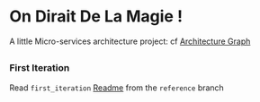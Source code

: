 # On Dirait De La Magie !


A little Micro-services architecture project: cf [Architecture Graph](https://github.com/rbobillo/OnDiraitDeLaMagie/blob/master/documentation/On%20Dirait%20De%20La%20Magie.pdfhttps://github.com/rbobillo/OnDiraitDeLaMagie/blob/master/documentation/On%20Dirait%20De%20La%20Magie.pdf)

##
### First Iteration
Read `first_iteration` [Readme](https://github.com/rbobillo/OnDiraitDeLaMagie/blob/reference/first_iteration/Readme.md) from the `reference` branch